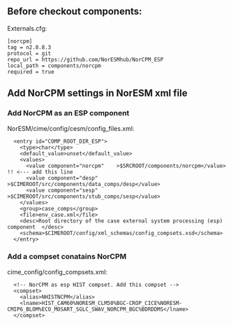 ## Before checkout components:
Externals.cfg:
```
[norcpm]
tag = n2.0.8.3
protocol = git
repo_url = https://github.com/NorESMhub/NorCPM_ESP
local_path = components/norcpm
required = true
```

## Add NorCPM settings in NorESM xml file
### Add NorCPM as an ESP component
NorESM/cime/config/cesm/config_files.xml:
```
  <entry id="COMP_ROOT_DIR_ESP">
    <type>char</type>
    <default_value>unset</default_value>
    <values>
      <value component="norcpm"    >$SRCROOT/components/norcpm</value> !! <--- add this line
      <value component="desp"      >$CIMEROOT/src/components/data_comps/desp</value>
      <value component="sesp"      >$CIMEROOT/src/components/stub_comps/sesp</value>
    </values>
    <group>case_comps</group>
    <file>env_case.xml</file>
    <desc>Root directory of the case external system processing (esp) component  </desc>
    <schema>$CIMEROOT/config/xml_schemas/config_compsets.xsd</schema>
  </entry>
```
### Add a compset conatains NorCPM
cime_config/config_compsets.xml:
```
  <!-- NorCPM as esp HIST compset. Add this compset -->
  <compset>
    <alias>NHISTNCPM</alias>
    <lname>HIST_CAM60%NORESM_CLM50%BGC-CROP_CICE%NORESM-CMIP6_BLOM%ECO_MOSART_SGLC_SWAV_NORCPM_BGC%BDRDDMS</lname>
  </compset>
```
